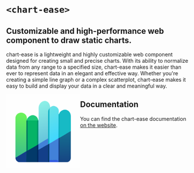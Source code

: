 # `<chart-ease>`

## Customizable and high-performance web component to draw static charts.

chart-ease is a lightweight and highly customizable web component designed for creating small and precise charts. With its ability to normalize data from any range to a specified size, chart-ease makes it easier than ever to represent data in an elegant and effective way. Whether you're creating a simple line graph or a complex scatterplot, chart-ease makes it easy to build and display your data in a clear and meaningful way.

<img align="left" src="./docs/images/bar-chart.svg" alt="chart-ease" width="200" />

## Documentation

You can find the chart-ease documentation [on the website](https://n-yousefi.github.io/chart-ease/).
